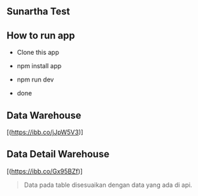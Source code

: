 ## Sunartha Test

## How to run app

- Clone this app

- npm install app

- npm run dev

- done

## Data Warehouse

[(https://ibb.co/jJpW5V3)]

## Data Detail Warehouse

[(https://ibb.co/Gx95BZf)]

> Data pada table disesuaikan dengan data yang ada di api.
